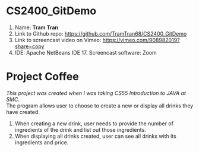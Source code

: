 # CS2400_GitDemo
1. Name: **Tram Tran**
2. Link to Github repo: https://github.com/TramTran68/CS2400_GitDemo
3. Link to screencast video on Vimeo: https://vimeo.com/908982019?share=copy
4. IDE: Apache NetBeans IDE 17. Screencast software: Zoom
# Project Coffee
_This project was created when I was taking CS55 Introduction to JAVA at SMC._  
The program allows user to choose to create a new or display all drinks they have created.  
1. When creating a new drink, user needs to provide the number of ingredients of the drink and list out those ingredients.
2. When displaying all drinks created, user can see all drinks with its ingredients and price.

